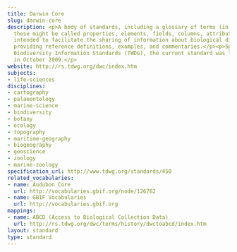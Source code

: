 ```yaml
---
title: Darwin Core
slug: darwin-core
description: <p>A body of standards, including a glossary of terms (in other contexts
  these might be called properties, elements, fields, columns, attributes, or concepts)
  intended to facilitate the sharing of information about biological diversity by
  providing reference definitions, examples, and commentaries.</p><p>Sponsored by
  Biodiversity Information Standards (TWDG), the current standard was last modified
  in October 2009.</p>
website: http://rs.tdwg.org/dwc/index.htm
subjects:
- life-sciences
disciplines:
- cartography
- palaeontology
- marine-science
- biodiversity
- botany
- ecology
- topography
- maritime-geography
- biogeography
- geoscience
- zoology
- marine-zoology
specification_url: http://www.tdwg.org/standards/450
related_vocabularies:
- name: Audubon Core
  url: http://vocabularies.gbif.org/node/126782
- name: GBIF Vocabularies
  url: http://vocabularies.gbif.org
mappings:
- name: ABCD (Access to Biological Collection Data)
  url: http://rs.tdwg.org/dwc/terms/history/dwctoabcd/index.htm
layout: standard
type: standard
---
```


